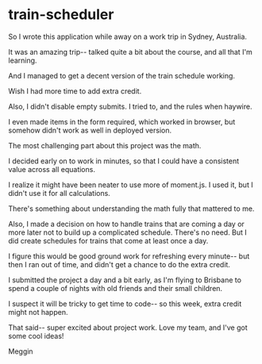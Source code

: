 # train-scheduler

So I wrote this application while away on a work trip in Sydney, Australia.

It was an amazing trip-- talked quite a bit about the course, and all that I'm learning.

And I managed to get a decent version of the train schedule working.

Wish I had more time to add extra credit.

Also, I didn't disable empty submits. I tried to, and the rules when haywire.

I even made items in the form required, which worked in browser, but somehow didn't work as well in deployed version.

The most challenging part about this project was the math.

I decided early on to work in minutes, so that I could have a consistent value across all equations.

I realize it might have been neater to use more of moment.js. I used it, but I didn't use it for all calculations.

There's something about understanding the math fully that mattered to me.

Also, I made a decision on how to handle trains that are coming a day or more later not to build up a complicated schedule. There's no need. But I did create schedules for trains that come at least once a day.

I figure this would be good ground work for refreshing every minute-- but then I ran out of time, and didn't get a chance to do the extra credit.

I submitted the project a day and a bit early, as I'm flying to Brisbane to spend a couple of nights with old friends and their small children.

I suspect it will be tricky to get time to code-- so this week, extra credit might not happen.

That said-- super excited about project work. Love my team, and I've got some cool ideas!

Meggin
